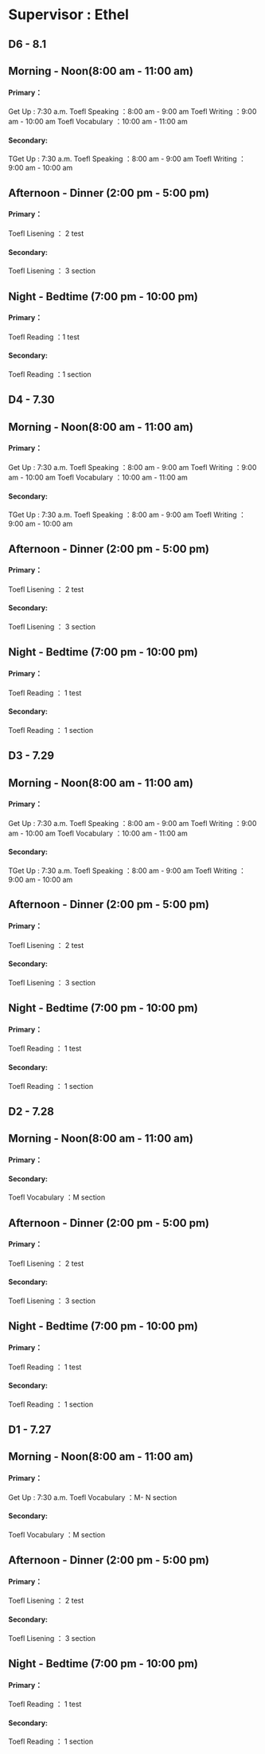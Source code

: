 # Supervisor : Ethel
## D6 - 8.1
## Morning - Noon(8:00 am - 11:00 am)
#### Primary：
Get Up : 7:30 a.m.
Toefl Speaking ：8:00 am - 9:00 am
Toefl Writing ：9:00 am - 10:00 am
Toefl Vocabulary ：10:00 am - 11:00 am
#### Secondary:
TGet Up : 7:30 a.m.
Toefl Speaking ：8:00 am - 9:00 am
Toefl Writing ：9:00 am - 10:00 am
## Afternoon - Dinner (2:00 pm - 5:00 pm)
#### Primary：
Toefl Lisening ： 2 test
#### Secondary:
Toefl Lisening ： 3 section
## Night - Bedtime (7:00 pm - 10:00 pm)
#### Primary：
Toefl Reading ：1 test
#### Secondary:
Toefl Reading ：1 section
## D4 - 7.30
## Morning - Noon(8:00 am - 11:00 am)
#### Primary：
Get Up : 7:30 a.m.
Toefl Speaking ：8:00 am - 9:00 am
Toefl Writing ：9:00 am - 10:00 am
Toefl Vocabulary ：10:00 am - 11:00 am
#### Secondary:
TGet Up : 7:30 a.m.
Toefl Speaking ：8:00 am - 9:00 am
Toefl Writing ：9:00 am - 10:00 am
## Afternoon - Dinner (2:00 pm - 5:00 pm)
#### Primary：
Toefl Lisening ： 2 test
#### Secondary:
Toefl Lisening ： 3 section
## Night - Bedtime (7:00 pm - 10:00 pm)
#### Primary：
Toefl Reading ： 1 test
#### Secondary:
Toefl Reading ： 1 section
## D3 - 7.29
## Morning - Noon(8:00 am - 11:00 am)
#### Primary：
Get Up : 7:30 a.m.
Toefl Speaking ：8:00 am - 9:00 am
Toefl Writing ：9:00 am - 10:00 am
Toefl Vocabulary ：10:00 am - 11:00 am
#### Secondary:
TGet Up : 7:30 a.m.
Toefl Speaking ：8:00 am - 9:00 am
Toefl Writing ：9:00 am - 10:00 am
## Afternoon - Dinner (2:00 pm - 5:00 pm)
#### Primary：
Toefl Lisening ： 2 test
#### Secondary:
Toefl Lisening ： 3 section
## Night - Bedtime (7:00 pm - 10:00 pm)
#### Primary：
Toefl Reading ： 1 test
#### Secondary:
Toefl Reading ： 1 section

## D2 - 7.28
## Morning - Noon(8:00 am - 11:00 am)
#### Primary：
#### Secondary:
Toefl Vocabulary ：M section
## Afternoon - Dinner (2:00 pm - 5:00 pm)
#### Primary：
Toefl Lisening ： 2 test
#### Secondary:
Toefl Lisening ： 3 section
## Night - Bedtime (7:00 pm - 10:00 pm)
#### Primary：
Toefl Reading ： 1 test
#### Secondary:
Toefl Reading ： 1 section
## D1 - 7.27
## Morning - Noon(8:00 am - 11:00 am)
#### Primary：
Get Up : 7:30 a.m.
Toefl Vocabulary ：M- N section
#### Secondary:
Toefl Vocabulary ：M section
## Afternoon - Dinner (2:00 pm - 5:00 pm)
#### Primary：
Toefl Lisening ： 2 test
#### Secondary:
Toefl Lisening ： 3 section
## Night - Bedtime (7:00 pm - 10:00 pm)
#### Primary：
Toefl Reading ： 1 test
#### Secondary:
Toefl Reading ： 1 section
